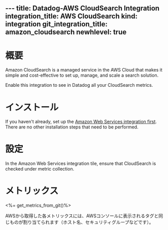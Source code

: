--- title: Datadog-AWS CloudSearch Integration integration_title: AWS CloudSearch kind: integration git_integration_title: amazon_cloudsearch
newhlevel: true
---

# 概要

Amazon CloudSearch is a managed service in the AWS Cloud that makes it simple and cost-effective to set up, manage, and scale a search solution.

Enable this integration to see in Datadog all your CloudSearch metrics.

# インストール

If you haven't already, set up the [Amazon Web Services integration first](/integrations/aws). There are no other installation steps that need to be performed.

# 設定

In the Amazon Web Services integration tile, ensure that CloudSearch is checked under metric collection.

# メトリックス

<%= get_metrics_from_git()%>

AWSから取得した各メトリックスには、AWSコンソールに表示されるタグと同じものが割り当てられます（ホスト名、セキュリティグループなどです）。
